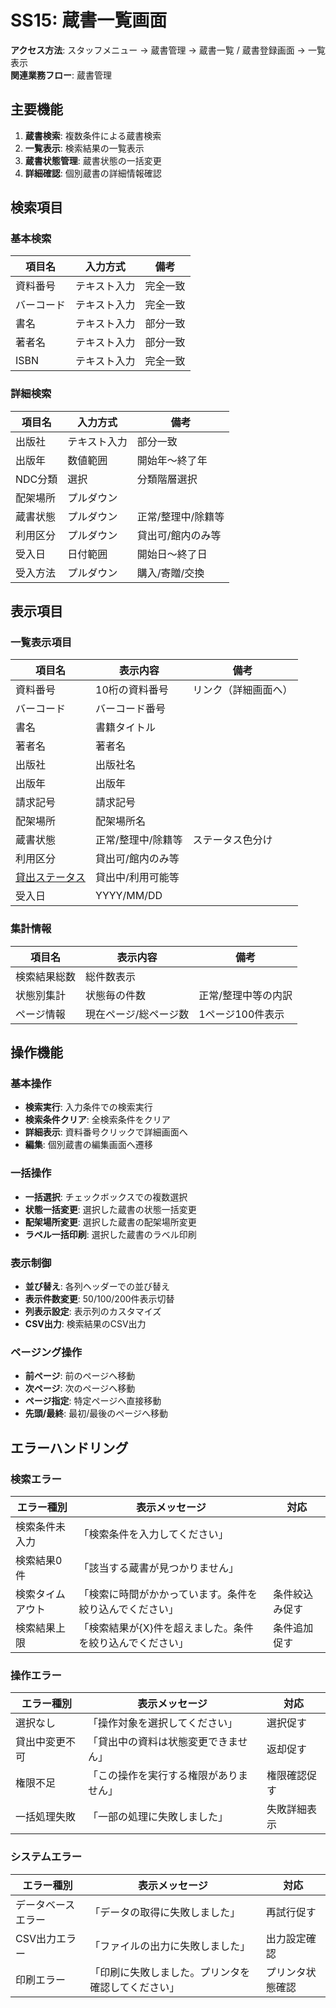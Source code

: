 # SS15: 蔵書一覧画面

**アクセス方法**: スタッフメニュー → 蔵書管理 → 蔵書一覧 / 蔵書登録画面 → 一覧表示  
**関連業務フロー**: 蔵書管理

## 主要機能
1. **蔵書検索**: 複数条件による蔵書検索
2. **一覧表示**: 検索結果の一覧表示
3. **蔵書状態管理**: 蔵書状態の一括変更
4. **詳細確認**: 個別蔵書の詳細情報確認

## 検索項目

### 基本検索
| 項目名 | 入力方式 | 備考 |
|--------|----------|------|
| 資料番号 | テキスト入力 | 完全一致 |
| バーコード | テキスト入力 | 完全一致 |
| 書名 | テキスト入力 | 部分一致 |
| 著者名 | テキスト入力 | 部分一致 |
| ISBN | テキスト入力 | 完全一致 |

### 詳細検索
| 項目名 | 入力方式 | 備考 |
|--------|----------|------|
| 出版社 | テキスト入力 | 部分一致 |
| 出版年 | 数値範囲 | 開始年～終了年 |
| NDC分類 | 選択 | 分類階層選択 |
| 配架場所 | プルダウン | |
| 蔵書状態 | プルダウン | 正常/整理中/除籍等 |
| 利用区分 | プルダウン | 貸出可/館内のみ等 |
| 受入日 | 日付範囲 | 開始日～終了日 |
| 受入方法 | プルダウン | 購入/寄贈/交換 |

## 表示項目

### 一覧表示項目
| 項目名 | 表示内容 | 備考 |
|--------|----------|------|
| 資料番号 | 10桁の資料番号 | リンク（詳細画面へ） |
| バーコード | バーコード番号 | |
| 書名 | 書籍タイトル | |
| 著者名 | 著者名 | |
| 出版社 | 出版社名 | |
| 出版年 | 出版年 | |
| 請求記号 | 請求記号 | |
| 配架場所 | 配架場所名 | |
| 蔵書状態 | 正常/整理中/除籍等 | ステータス色分け |
| 利用区分 | 貸出可/館内のみ等 | |
| [貸出ステータス](02_基本設計/0202_項目定義一覧/項目定義一覧.md#貸出ステータス) | 貸出中/利用可能等 | |
| 受入日 | YYYY/MM/DD | |

### 集計情報
| 項目名 | 表示内容 | 備考 |
|--------|----------|------|
| 検索結果総数 | 総件数表示 | |
| 状態別集計 | 状態毎の件数 | 正常/整理中等の内訳 |
| ページ情報 | 現在ページ/総ページ数 | 1ページ100件表示 |

## 操作機能

### 基本操作
- **検索実行**: 入力条件での検索実行
- **検索条件クリア**: 全検索条件をクリア
- **詳細表示**: 資料番号クリックで詳細画面へ
- **編集**: 個別蔵書の編集画面へ遷移

### 一括操作
- **一括選択**: チェックボックスでの複数選択
- **状態一括変更**: 選択した蔵書の状態一括変更
- **配架場所変更**: 選択した蔵書の配架場所変更
- **ラベル一括印刷**: 選択した蔵書のラベル印刷

### 表示制御
- **並び替え**: 各列ヘッダーでの並び替え
- **表示件数変更**: 50/100/200件表示切替
- **列表示設定**: 表示列のカスタマイズ
- **CSV出力**: 検索結果のCSV出力

### ページング操作
- **前ページ**: 前のページへ移動
- **次ページ**: 次のページへ移動
- **ページ指定**: 特定ページへ直接移動
- **先頭/最終**: 最初/最後のページへ移動

## エラーハンドリング

### 検索エラー
| エラー種別 | 表示メッセージ | 対応 |
|-----------|---------------|-----|
| 検索条件未入力 | 「検索条件を入力してください」 | |
| 検索結果0件 | 「該当する蔵書が見つかりません」 | |
| 検索タイムアウト | 「検索に時間がかかっています。条件を絞り込んでください」 | 条件絞込み促す |
| 検索結果上限 | 「検索結果が{X}件を超えました。条件を絞り込んでください」 | 条件追加促す |

### 操作エラー
| エラー種別 | 表示メッセージ | 対応 |
|-----------|---------------|-----|
| 選択なし | 「操作対象を選択してください」 | 選択促す |
| 貸出中変更不可 | 「貸出中の資料は状態変更できません」 | 返却促す |
| 権限不足 | 「この操作を実行する権限がありません」 | 権限確認促す |
| 一括処理失敗 | 「一部の処理に失敗しました」 | 失敗詳細表示 |

### システムエラー
| エラー種別 | 表示メッセージ | 対応 |
|-----------|---------------|-----|
| データベースエラー | 「データの取得に失敗しました」 | 再試行促す |
| CSV出力エラー | 「ファイルの出力に失敗しました」 | 出力設定確認 |
| 印刷エラー | 「印刷に失敗しました。プリンタを確認してください」 | プリンタ状態確認 |